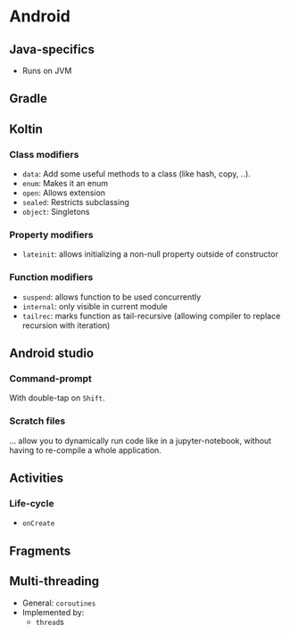 # Android

## Java-specifics
- Runs on JVM

## Gradle

## Koltin

### Class modifiers
- `data`: Add some useful methods to a class (like hash, copy, ..).
- `enum`: Makes it an enum
- `open`: Allows extension
- `sealed`: Restricts subclassing
- `object`: Singletons

### Property modifiers
- `lateinit`: allows initializing a non-null property outside of constructor

### Function modifiers
- `suspend`: allows function to be used concurrently
- `internal`: only visible in current module
- `tailrec`: marks function as tail-recursive (allowing compiler to replace recursion with iteration)


## Android studio

### Command-prompt
With double-tap on `Shift`.

### Scratch files
... allow you to dynamically run code like in a jupyter-notebook, without having to re-compile a whole application.


## Activities

### Life-cycle
 - `onCreate`

## Fragments

## Multi-threading
- General: `coroutines`
- Implemented by: 
  - `thread`s